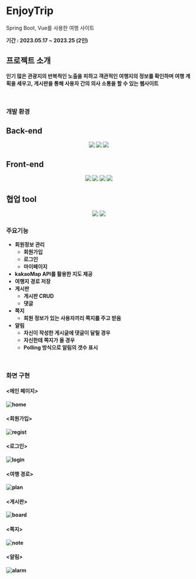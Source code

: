 # EnjoyTrip
Spring Boot, Vue를 사용한 여행 사이트

<b>기간 :  2023.05.17 ~ 2023.25 (2인)
<br>
## 프로젝트 소개
인기 많은 관광지의 반복적인 노출을 피하고 객관적인 여행지의 정보를 확인하며 여행 계획을 세우고, 게시판을 통해 사용자 간의 의사 소통을 할 수 있는 웹사이트

<br>

### 개발 환경

## Back-end

<p align="center">
<img src="https://img.shields.io/badge/springboot-6DB33F?style=for-the-badge&logo=springboot&logoColor=white">
<img src="https://img.shields.io/badge/java-007396?style=for-the-badge&logo=java&logoColor=white">
<img src="https://img.shields.io/badge/mysql-4479A1?style=for-the-badge&logo=mysql&logoColor=white"> 
</p>

## Front-end
<p align="center">
<img src="https://img.shields.io/badge/HTML-E34F26?style=for-the-badge&logo=HTML5&logoColor=white">
<img src="https://img.shields.io/badge/CSS-1572B6?style=for-the-badge&logo=css3&logoColor=white">
<img src="https://img.shields.io/badge/JavaScript-F7DF1E?style=for-the-badge&logo=javascript&logoColor=white">
<img src="https://img.shields.io/badge/vue.js-4FC08D?style=for-the-badge&logo=vuedotjs&logoColor=white">
</p>


## 협업 tool

<p align="center">
<img src="https://img.shields.io/badge/notion-000000?style=for-the-badge&logo=notion&logoColor=white">
<img src="https://img.shields.io/badge/gitlab-FC6D26?style=for-the-badge&logo=gitlab&logoColor=white">
</p>

### 주요기능

- 회원정보 관리
    - 회원가입
    - 로그인
    - 마이페이지
- kakaoMap API를 활용한 지도 제공
- 여행지 경로 저장
- 게시판
    - 게시판 CRUD
    - 댓글
- 쪽지
    - 회원 정보가 있는 사용자끼리 쪽지를 주고 받음
- 알림
    - 자신이 작성한 게시글에 댓글이 달릴 경우
    - 자신한테 쪽지가 올 경우
    - Polling 방식으로 알림의 갯수 표시
<br>

### 화면 구현

#### <메인 페이지>
![home](https://github.com/seok862/EnjoyTrip/assets/96412509/139cfbc6-0906-4013-b0c3-5eb3502620d2)

#### <회원가입>
![regist](https://github.com/seok862/EnjoyTrip/assets/96412509/0437da4b-79a2-4a0c-bee5-fe4cb82da119)

#### <로그인>
![login](https://github.com/seok862/EnjoyTrip/assets/96412509/fece229e-f20c-4cc0-92b2-bbb63278144f)

#### <여행 경로>
![plan](https://github.com/seok862/EnjoyTrip/assets/96412509/eb9fa34d-b2b5-45f6-ac80-f388ca480960)

#### <게시판>
![board](https://github.com/seok862/EnjoyTrip/assets/96412509/eae0d626-5a1f-4cb7-8fc2-7cd24e18f08b)

#### <쪽지>
![note](https://github.com/seok862/EnjoyTrip/assets/96412509/f6845bea-4878-477a-b7d8-592e1e04b2de)

#### <알림>
![alarm](https://github.com/seok862/EnjoyTrip/assets/96412509/eae02f90-e389-4794-8d9d-2deb1723286d)
